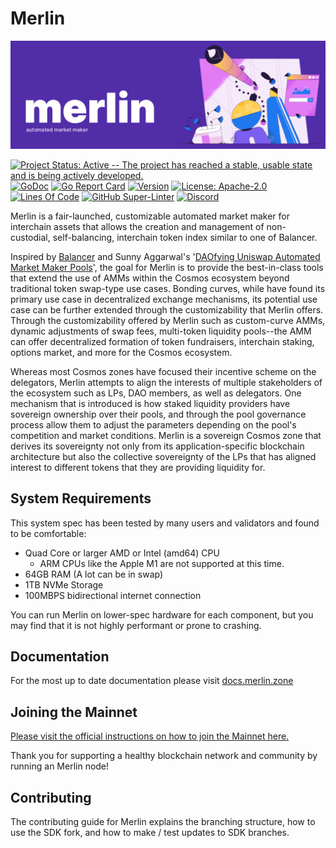 # Merlin

![Banner!](assets/banner.png)

[![Project Status: Active -- The project has reached a stable, usable
state and is being actively
developed.](https://img.shields.io/badge/repo%20status-Active-green.svg?style=flat-square)](https://www.repostatus.org/#active)
[![GoDoc](https://img.shields.io/badge/godoc-reference-blue?style=flat-square&logo=go)](https://pkg.go.dev/github.com/merlinslair/merlin/v11)
[![Go Report
Card](https://goreportcard.com/badge/github.com/merlinslair/merlin?style=flat-square)](https://goreportcard.com/report/github.com/merlinslair/merlin/v11)
[![Version](https://img.shields.io/github/tag/merlinslair/merlin.svg?style=flat-square)](https://github.com/merlinslair/merlin/releases/latest)
[![License:
Apache-2.0](https://img.shields.io/github/license/merlinslair/merlin.svg?style=flat-square)](https://github.com/merlinslair/merlin/blob/main/LICENSE)
[![Lines Of
Code](https://img.shields.io/tokei/lines/github/merlinslair/merlin?style=flat-square)](https://github.com/merlinslair/merlin)
[![GitHub
Super-Linter](https://img.shields.io/github/workflow/status/merlinslair/merlin/Lint?style=flat-square&label=Lint)](https://github.com/marketplace/actions/super-linter)
[![Discord](https://badgen.net/badge/icon/discord?icon=discord&label)](https://discord.gg/merlin)

Merlin is a fair-launched, customizable automated market maker for
interchain assets that allows the creation and management of
non-custodial, self-balancing, interchain token index similar to one of
Balancer.

Inspired by [Balancer](http://balancer.finance/whitepaper) and Sunny
Aggarwal's '[DAOfying Uniswap Automated Market Maker
Pools](https://www.sunnya97.com/blog/daoifying-uniswap-automated-market-maker-pools)',
the goal for Merlin is to provide the best-in-class tools that extend
the use of AMMs within the Cosmos ecosystem beyond traditional token
swap-type use cases. Bonding curves, while have found its primary use
case in decentralized exchange mechanisms, its potential use case can be
further extended through the customizability that Merlin offers.
Through the customizability offered by Merlin such as custom-curve AMMs,
dynamic adjustments of swap fees, multi-token liquidity pools--the AMM
can offer decentralized formation of token fundraisers, interchain
staking, options market, and more for the Cosmos ecosystem.

Whereas most Cosmos zones have focused their incentive scheme on the
delegators, Merlin attempts to align the interests of multiple
stakeholders of the ecosystem such as LPs, DAO members, as well as
delegators. One mechanism that is introduced is how staked liquidity
providers have sovereign ownership over their pools, and through the
pool governance process allow them to adjust the parameters depending on
the pool's competition and market conditions. Merlin is a sovereign
Cosmos zone that derives its sovereignty not only from its
application-specific blockchain architecture but also the collective
sovereignty of the LPs that has aligned interest to different tokens
that they are providing liquidity for.

## System Requirements

This system spec has been tested by many users and validators and found
to be comfortable:

- Quad Core or larger AMD or Intel (amd64) CPU
  - ARM CPUs like the Apple M1 are not supported at this time.
- 64GB RAM (A lot can be in swap)
- 1TB NVMe Storage
- 100MBPS bidirectional internet connection

You can run Merlin on lower-spec hardware for each component, but you
may find that it is not highly performant or prone to crashing.

## Documentation

For the most up to date documentation please visit
[docs.merlin.zone](https://docs.merlin.zone/)

## Joining the Mainnet

[Please visit the official instructions on how to join the Mainnet
here.](https://docs.merlin.zone/networks/join-mainnet)

Thank you for supporting a healthy blockchain network and community by
running an Merlin node!

## Contributing

The contributing guide for Merlin explains the branching structure, how
to use the SDK fork, and how to make / test updates to SDK branches.
